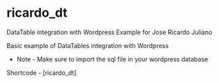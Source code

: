 # ricardo_dt
DataTable integration with Wordpress Example for Jose Ricardo Juliano

Basic example of DataTables integration with Wordpress


* Note - Make sure to import the sql file in your wordpress database

Shortcode - [ricardo_dt]
